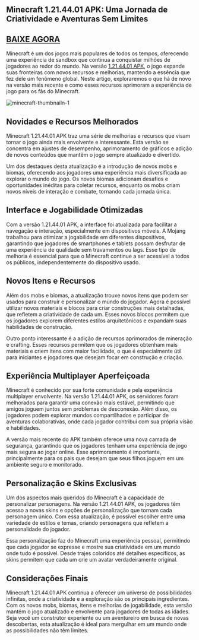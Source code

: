 ## Minecraft 1.21.44.01 APK: Uma Jornada de Criatividade e Aventuras Sem Limites

## [BAIXE AGORA](https://spoo.me/WmoxGO)

Minecraft é um dos jogos mais populares de todos os tempos, oferecendo uma experiência de sandbox que continua a conquistar milhões de jogadores ao redor do mundo. Na versão [1.21.44.01 APK](https://github.com/Minecraft-1-21-44-01-APK-Android), o jogo expande suas fronteiras com novos recursos e melhorias, mantendo a essência que fez dele um fenômeno global. Neste artigo, exploraremos o que há de novo na versão mais recente e como esses recursos aprimoram a experiência de jogo para os fãs do Minecraft.

![minecraft-thumbnailn-1](https://github.com/user-attachments/assets/8cd1c284-7452-4390-a9f3-b56bbdcbcf66)

## Novidades e Recursos Melhorados

Minecraft 1.21.44.01 APK traz uma série de melhorias e recursos que visam tornar o jogo ainda mais envolvente e interessante. Esta versão se concentra em ajustes de desempenho, aprimoramento de gráficos e adição de novos conteúdos que mantêm o jogo sempre atualizado e divertido.

Um dos destaques desta atualização é a introdução de novos mobs e biomas, oferecendo aos jogadores uma experiência mais diversificada ao explorar o mundo do jogo. Os novos biomas adicionam desafios e oportunidades inéditas para coletar recursos, enquanto os mobs criam novos níveis de interação e combate, tornando cada jornada única.

## Interface e Jogabilidade Otimizadas

Com a versão 1.21.44.01 APK, a interface foi atualizada para facilitar a navegação e interação, especialmente em dispositivos móveis. A Mojang trabalhou para otimizar a jogabilidade em diferentes dispositivos, garantindo que jogadores de smartphones e tablets possam desfrutar de uma experiência de qualidade sem travamentos ou lags. Esse tipo de melhoria é essencial para que o Minecraft continue a ser acessível a todos os públicos, independentemente do dispositivo usado.

## Novos Itens e Recursos

Além dos mobs e biomas, a atualização trouxe novos itens que podem ser usados para construir e personalizar o mundo do jogador. Agora é possível utilizar novos materiais e blocos para criar construções mais detalhadas, que refletem a criatividade de cada um. Esses novos blocos permitem que os jogadores explorem diferentes estilos arquitetônicos e expandam suas habilidades de construção.

Outro ponto interessante é a adição de recursos aprimorados de mineração e crafting. Esses recursos permitem que os jogadores obtenham mais materiais e criem itens com maior facilidade, o que é especialmente útil para iniciantes e jogadores que desejam focar em construção e criação.

## Experiência Multiplayer Aperfeiçoada

Minecraft é conhecido por sua forte comunidade e pela experiência multiplayer envolvente. Na versão 1.21.44.01 APK, os servidores foram melhorados para garantir uma conexão mais estável, permitindo que amigos joguem juntos sem problemas de desconexão. Além disso, os jogadores podem explorar mundos compartilhados e participar de aventuras colaborativas, onde cada jogador contribui com sua própria visão e habilidades.

A versão mais recente do APK também oferece uma nova camada de segurança, garantindo que os jogadores tenham uma experiência de jogo mais segura ao jogar online. Esse aprimoramento é importante, principalmente para os pais que desejam que seus filhos joguem em um ambiente seguro e monitorado.

## Personalização e Skins Exclusivas

Um dos aspectos mais queridos do Minecraft é a capacidade de personalizar personagens. Na versão 1.21.44.01 APK, os jogadores têm acesso a novas skins e opções de personalização que tornam cada personagem único. Com essa atualização, é possível escolher entre uma variedade de estilos e temas, criando personagens que refletem a personalidade do jogador.

Essa personalização faz do Minecraft uma experiência pessoal, permitindo que cada jogador se expresse e mostre sua criatividade em um mundo onde tudo é possível. Desde trajes coloridos até detalhes específicos, as skins permitem que cada um crie um avatar verdadeiramente original.

##  Considerações Finais

Minecraft 1.21.44.01 APK continua a oferecer um universo de possibilidades infinitas, onde a criatividade e a exploração são os principais ingredientes. Com os novos mobs, biomas, itens e melhorias de jogabilidade, esta versão mantém o jogo atualizado e envolvente para jogadores de todas as idades. Seja você um construtor experiente ou um aventureiro em busca de novas descobertas, esta atualização é ideal para mergulhar em um mundo onde as possibilidades não têm limites.
